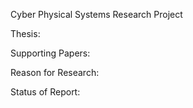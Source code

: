 Cyber Physical Systems Research Project

Thesis:

Supporting Papers:

Reason for Research:

Status of Report:
